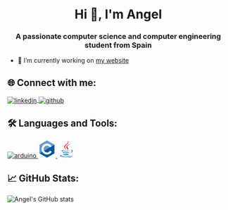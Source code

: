 <h1 align="center">Hi 👋, I'm Angel</h1>
<h3 align="center">A passionate computer science and computer engineering student from Spain</h3>

- 🔭 I’m currently working on [my website](https://anxelito.com)

## 🌐 Connect with me:
<p align="left">
    <a href="https://linkedin.com/in/angel-mc" target="blank">
        <img align="center" src="https://cdn.jsdelivr.net/npm/simple-icons@3.0.1/icons/linkedin.svg" alt="linkedin" height="30" width="40"/>
    </a>
    <a href="https://github.com/anxelito" target="blank">
        <img align="center" src="https://cdn.jsdelivr.net/npm/simple-icons@3.0.1/icons/github.svg" alt="github" height="30" width="40"/>
    </a>
</p>

## 🛠️ Languages and Tools:
<p align="left">
    <a href="https://www.arduino.cc/" target="_blank" rel="noreferrer">
        <img src="https://cdn.worldvectorlogo.com/logos/arduino-1.svg" alt="arduino" width="40" height="40"/>
    </a>
    <a href="https://www.cprogramming.com/" target="_blank" rel="noreferrer">
        <img src="https://raw.githubusercontent.com/devicons/devicon/master/icons/c/c-original.svg" alt="c" width="40" height="40"/>
    </a>
    <a href="https://www.java.com" target="_blank" rel="noreferrer">
        <img src="https://raw.githubusercontent.com/devicons/devicon/master/icons/java/java-original.svg" alt="java" width="40" height="40"/>
    </a>
</p>

## 📈 GitHub Stats:
![Angel's GitHub stats](https://github-readme-stats.vercel.app/api?username=anxelito&show_icons=true&theme=tokyonight)

